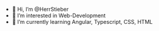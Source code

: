 - 👋 Hi, I’m @HerrStieber
- 👀 I’m interested in Web-Development
- 🌱 I’m currently learning Angular, Typescript, CSS, HTML

<!---
HerrStieber/HerrStieber is a ✨ special ✨ repository because its `README.md` (this file) appears on your GitHub profile.
You can click the Preview link to take a look at your changes.
--->
